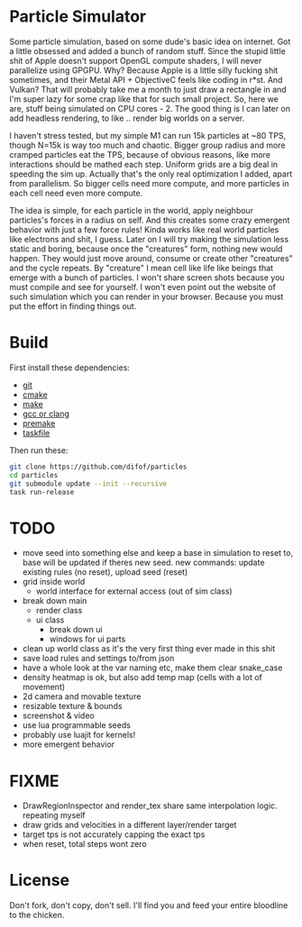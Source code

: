 # Particle Simulator

Some particle simulation, based on some dude's basic idea on internet.
Got a little obsessed and added a bunch of random stuff.
Since the stupid little shit of Apple doesn't support OpenGL compute shaders, I will never parallelize using GPGPU.
Why? Because Apple is a little silly fucking shit sometimes, and their Metal API + ObjectiveC feels like coding in r*st.
And Vulkan? That will probably take me a month to just draw a rectangle in and I'm super lazy for some crap like that for such small project.
So, here we are, stuff being simulated on CPU cores - 2. The good thing is I can later on add headless rendering, to like .. render big worlds on a server.

I haven't stress tested, but my simple M1 can run 15k particles at ~80 TPS, though N=15k is way too much and chaotic.
Bigger group radius and more cramped particles eat the TPS, because of obvious reasons, like more interactions should be mathed each step.
Uniform grids are a big deal in speeding the sim up. Actually that's the only real optimization I added, apart from parallelism.
So bigger cells need more compute, and more particles in each cell need even more compute.

The idea is simple, for each particle in the world, apply neighbour particles's forces in a radius on self.
And this creates some crazy emergent behavior with just a few force rules! Kinda works like real world particles like electrons and shit, I guess.
Later on I will try making the simulation less static and boring, because once the "creatures" form, nothing new would happen. 
They would just move around, consume or create other "creatures" and the cycle repeats. By "creature" I mean cell like life like beings
that emerge with a bunch of particles. I won't share screen shots because you must compile and see for yourself.
I won't even point out the website of such simulation which you can render in your browser. Because you must put the effort in finding things out.

# Build

First install these dependencies:

-   [git](https://google.com/search?q=install+git)
-   [cmake](https://google.com/search?q=install+cmake)
-   [make](https://google.com/search?q=install+make)
-   [gcc or clang](https://google.com/search?q=install+gcc+or+clang)
-   [premake](https://google.com/search?q=install+premake)
-   [taskfile](https://google.com/search?q=install+taskfile)

Then run these:

```sh
git clone https://github.com/difof/particles
cd particles
git submodule update --init --recursive
task run-release
```

# TODO

- move seed into something else and keep a base in simulation to reset to, base will be updated if theres new seed. new commands: update existing rules (no reset), upload seed (reset)
- grid inside world
    - world interface for external access (out of sim class)
- break down main
    - render class
    - ui class
        - break down ui
        - windows for ui parts
- clean up world class as it's the very first thing ever made in this shit
- save load rules and settings to/from json
- have a whole look at the var naming etc, make them clear snake_case
- density heatmap is ok, but also add temp map (cells with a lot of movement)
- 2d camera and movable texture
- resizable texture & bounds
- screenshot & video
- use lua programmable seeds
- probably use luajit for kernels!
- more emergent behavior

# FIXME

- DrawRegionInspector and render_tex share same interpolation logic. repeating myself
- draw grids and velocities in a different layer/render target
- target tps is not accurately capping the exact tps
- when reset, total steps wont zero

# License
Don't fork, don't copy, don't sell. I'll find you and feed your entire bloodline to the chicken.